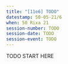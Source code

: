 ```yaml
---
title: "[11e6] TODO"
datestamp: 50-05-21/6
when: 50 Rixa 21
session-number: TODO
session-date: TODO
session-event: TODO
---
```

TODO
START HERE
